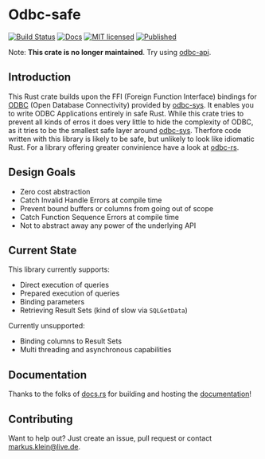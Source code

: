 Odbc-safe
=========

[![Build Status](https://travis-ci.org/pacman82/odbc-safe.svg?branch=master)](https://travis-ci.org/pacman82/odbc-safe)
[![Docs](https://docs.rs/odbc-safe/badge.svg)](https://docs.rs/odbc-safe/)
[![MIT licensed](https://img.shields.io/github/license/mashape/apistatus.svg)](https://github.com/pacman82/odbc-safe/blob/master/LICENSE)
[![Published](http://meritbadge.herokuapp.com/odbc-safe)](https://crates.io/crates/odbc-safe)

Note: **This crate is no longer maintained**. Try using [odbc-api](https://github.com/pacman82/odbc-api).

Introduction
------------

This Rust crate builds upon the FFI (Foreign Function Interface) bindings for [ODBC] (Open Database
Connectivity) provided by [odbc-sys]. It enables you to write ODBC Applications entirely in safe
Rust. While this crate tries to prevent all kinds of erros it does very little to hide the
complexity of ODBC, as it tries to be the smallest safe layer around [odbc-sys]. Therfore code
written with this library is likely to be safe, but unlikely to look like idiomatic Rust. For a
library offering greater convinience have a look at [odbc-rs].

Design Goals
------------

* Zero cost abstraction
* Catch Invalid Handle Errors at compile time
* Prevent bound buffers or columns from going out of scope
* Catch Function Sequence Errors at compile time
* Not to abstract away any power of the underlying API

Current State
-------------

This library currently supports:

* Direct execution of queries
* Prepared execution of queries
* Binding parameters
* Retrieving Result Sets (kind of slow via `SQLGetData`)

Currently unsupported:

* Binding columns to Result Sets
* Multi threading and asynchronous capabilities

Documentation
-------------

Thanks to the folks of [docs.rs] for building and hosting the [documentation]!

Contributing
------------

Want to help out? Just create an issue, pull request or contact markus.klein@live.de.

[ODBC]: https://docs.microsoft.com/en-us/sql/odbc/microsoft-open-database-connectivity-odbc
[docs.rs]: https://docs.rs
[documentation]: https://docs.rs/odbc-safe/
[odbc-sys]: https://github.com/pacman82/odbc-sys
[odbc-rs]: https://github.com/koka/odbc-rs